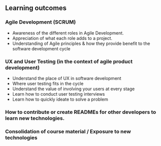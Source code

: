 ## Learning outcomes

### Agile Development (SCRUM)
 + Awareness of the different roles in Agile Development.
 + Appreciation of what each role adds to a project.
 + Understanding of Agile principles & how they provide benefit to the software development cycle

### UX and User Testing (in the context of agile product development)
 + Understand the place of UX in software development
 + Where user testing fits in the cycle
 + Understand the value of involving your users at every stage
 + Learn how to conduct user testing interviews
 + Learn how to quickly ideate to solve a problem

### How to contribute or create READMEs for other developers to learn new technologies.

### Consolidation of course material / Exposure to new technologies
